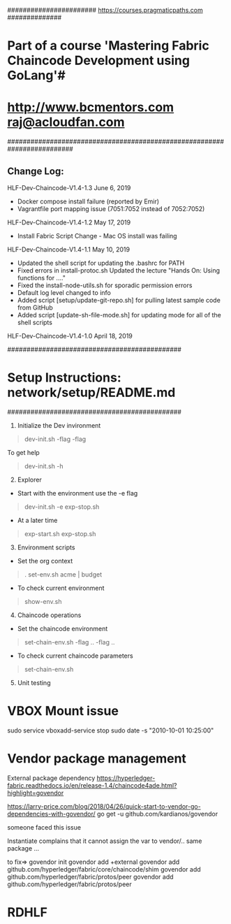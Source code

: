 
####################### https://courses.pragmaticpaths.com ##############
# Part of a course 'Mastering Fabric Chaincode Development using GoLang'#
# http://www.bcmentors.com      raj@acloudfan.com                       #
#########################################################################

Change Log:
----------
HLF-Dev-Chaincode-V1.4-1.3      June 6, 2019
* Docker compose install failure (reported by Emir)
* Vagrantfile port mapping issue (7051:7052 instead of 7052:7052)

HLF-Dev-Chaincode-V1.4-1.2      May 17, 2019
* Install Fabric Script Change - Mac OS install was failing

HLF-Dev-Chaincode-V1.4-1.1      May 10, 2019

* Updated the shell script for updating the .bashrc for PATH
* Fixed errors in install-protoc.sh
  Updated the lecture "Hands On: Using functions for ...."
* Fixed the install-node-utils.sh for sporadic permission errors
* Default log level changed to info
* Added script [setup/update-git-repo.sh] for pulling latest sample code from GitHub
* Added script [update-sh-file-mode.sh] for updating mode for all of the shell scripts

HLF-Dev-Chaincode-V1.4-1.0      April 18, 2019


#############################################
# Setup Instructions: network/setup/README.md
#############################################



1. Initialize the Dev invironment
> dev-init.sh   -flag  -flag

To get help
> dev-init.sh -h

2. Explorer
- Start with the environment use the -e flag
> dev-init.sh -e
> exp-stop.sh

- At a later time
> exp-start.sh
> exp-stop.sh

3. Environment scripts
- Set the org context
>  .   set-env.sh    acme | budget
- To check current environment
> show-env.sh

4. Chaincode operations
- Set the chaincode environment
> set-chain-env.sh  -flag ..  -flag ..
- To check current chaincode parameters
> set-chain-env.sh   

5. Unit testing



# VBOX Mount issue
sudo service vboxadd-service stop
sudo date -s "2010-10-01 10:25:00"

Vendor package management
==========================

External package dependency
https://hyperledger-fabric.readthedocs.io/en/release-1.4/chaincode4ade.html?highlight=govendor


https://larry-price.com/blog/2018/04/26/quick-start-to-vendor-go-dependencies-with-govendor/
go get -u github.com/kardianos/govendor

someone faced this issue

Instantiate complains that it cannot assign the var to vendor/.. same package ...

to fix=>
govendor init
govendor add +external
govendor add github.com/hyperledger/fabric/core/chaincode/shim
govendor add github.com/hyperledger/fabric/protos/peer
govendor add github.com/hyperledger/fabric/protos/peer

# RDHLF
